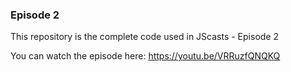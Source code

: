 ### Episode 2

This repository is the complete code used in JScasts - Episode 2

You can watch the episode here: https://youtu.be/VRRuzfQNQKQ